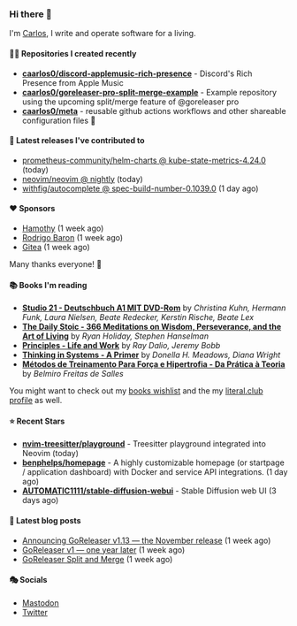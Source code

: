 ### Hi there 👋

I'm [Carlos](https://caarlos0.dev), I write and operate software for a living.

#### 👨‍💻 Repositories I created recently
- **[caarlos0/discord-applemusic-rich-presence](https://github.com/caarlos0/discord-applemusic-rich-presence)** - Discord&#39;s Rich Presence from Apple Music
- **[caarlos0/goreleaser-pro-split-merge-example](https://github.com/caarlos0/goreleaser-pro-split-merge-example)** - Example repository using the upcoming split/merge feature of @goreleaser pro
- **[caarlos0/meta](https://github.com/caarlos0/meta)** - reusable github actions workflows and other shareable configuration files 🫥

#### 🚀 Latest releases I've contributed to


- [prometheus-community/helm-charts @ kube-state-metrics-4.24.0](https://github.com/prometheus-community/helm-charts/releases/tag/kube-state-metrics-4.24.0) (today)
- [neovim/neovim @ nightly](https://github.com/neovim/neovim/releases/tag/nightly) (today)
- [withfig/autocomplete @ spec-build-number-0.1039.0](https://github.com/withfig/autocomplete/releases/tag/spec-build-number-0.1039.0) (1 day ago)

#### ❤️ Sponsors
- [Hamothy](https://github.com/sgoudham) (1 week ago)
- [Rodrigo Baron](https://github.com/rodrigobaron) (1 week ago)
- [Gitea](https://github.com/go-gitea) (1 week ago)

Many thanks everyone! 🙏

#### 📚 Books I'm reading
- **[Studio 21 - Deutschbuch A1 MIT DVD-Rom](https://literal.club/caarlos0/book/laura-nielsen-hermann-funk-beate-redecker-christina-kuhn-kerstin-rische-beate-lex-studio-21-c60yd)** by _Christina Kuhn, Hermann Funk, Laura Nielsen, Beate Redecker, Kerstin Rische, Beate Lex_
- **[The Daily Stoic - 366 Meditations on Wisdom, Perseverance, and the Art of Living](https://literal.club/caarlos0/book/the-daily-stoic-lbfbd)** by _Ryan Holiday, Stephen Hanselman_
- **[Principles - Life and Work](https://literal.club/caarlos0/book/ray-dalioray-daliojeremy-bobbprinciples-a9caw)** by _Ray Dalio, Jeremy Bobb_
- **[Thinking in Systems - A Primer](https://literal.club/caarlos0/book/thinking-in-systems-0q34a)** by _Donella H. Meadows, Diana Wright_
- **[Métodos de Treinamento Para Força e Hipertrofia - Da Prática à Teoria](https://literal.club/caarlos0/book/belmiro-freitas-de-salles-metodos-de-treinamento-para-forca-e-hipertrofia-i4nb7)** by _Belmiro Freitas de Salles_

You might want to check out my [books
wishlist](https://www.amazon.com.br/hz/wishlist/ls/EB8P7VS717SV) and the my
[literal.club profile](https://literal.club/caarlos0) as well.

#### ⭐ Recent Stars
- **[nvim-treesitter/playground](https://github.com/nvim-treesitter/playground)** - Treesitter playground integrated into Neovim (today)
- **[benphelps/homepage](https://github.com/benphelps/homepage)** - A highly customizable homepage (or startpage / application dashboard) with Docker and service API integrations. (1 day ago)
- **[AUTOMATIC1111/stable-diffusion-webui](https://github.com/AUTOMATIC1111/stable-diffusion-webui)** - Stable Diffusion web UI (3 days ago)

#### 📄 Latest blog posts
- [Announcing GoReleaser v1.13 — the November release](https://carlosbecker.com/posts/goreleaser-v1.13/) (1 week ago)
- [GoReleaser v1 — one year later](https://carlosbecker.com/posts/goreleaser-v1-1year/) (1 week ago)
- [GoReleaser Split and Merge](https://carlosbecker.com/posts/goreleaser-split-merge/) (1 week ago)

#### 🎭 Socials

- <a href="https://mastodon.social/@caarlos0" rel="me">Mastodon</a>
- <a href="https://twitter.com/caarlos0" rel="me">Twitter</a>
